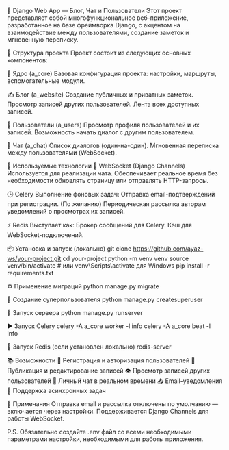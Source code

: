 📝 Django Web App — Блог, Чат и Пользователи
Этот проект представляет собой многофункциональное веб-приложение, разработанное на базе фреймворка Django, 
с акцентом на взаимодействие между пользователями, создание заметок и мгновенную переписку.

🔧 Структура проекта
Проект состоит из следующих основных компонентов:

🧠 Ядро (a_core)
Базовая конфигурация проекта: настройки, маршруты, вспомогательные модули.

✍️ Блог (a_website)
Создание публичных и приватных заметок.
Просмотр записей других пользователей.
Лента всех доступных записей.

👥 Пользователи (a_users)
Просмотр профиля пользователей и их записей.
Возможность начать диалог с другим пользователем.

💬 Чат (a_chat)
Список диалогов (один-на-один).
Мгновенная переписка между пользователями (WebSocket).

🚀 Используемые технологии
🔌 WebSocket (Django Channels)
Используется для реализации чата.
Обеспечивает реальное время без необходимости обновлять страницу или отправлять HTTP-запросы.

🕒 Celery
Выполнение фоновых задач:
Отправка email-подтверждений при регистрации.
(По желанию) Периодическая рассылка авторам уведомлений о просмотрах их записей.

⚡ Redis
Выступает как:
Брокер сообщений для Celery.
Кэш для WebSocket-подключений.

📦 Установка и запуск (локально)
git clone https://github.com/ayaz-ws/your-project.git
cd your-project
python -m venv venv
source venv/bin/activate   # или venv\Scripts\activate для Windows
pip install -r requirements.txt


⚙️ Применение миграций
python manage.py migrate

👤 Создание суперпользователя
python manage.py createsuperuser

🚀 Запуск сервера
python manage.py runserver

▶️ Запуск Celery
celery -A a_core worker -l info
celery -A a_core beat -l info

🔁 Запуск Redis (если установлен локально)
redis-server

📚 Возможности
🔐 Регистрация и авторизация пользователей
📝 Публикация и редактирование записей
👁 Просмотр записей других пользователей
💬 Личный чат в реальном времени
📥 Email-уведомления
🧵 Поддержка асинхронных задач

📌 Примечания
Отправка email и рассылка отключены по умолчанию — включается через настройки.
Поддерживается Django Channels для работы WebSocket.

P.S. Обязательно создайте .env файл со всеми необходимыми параметрами настройки,
необходимыми для работы приложения.
